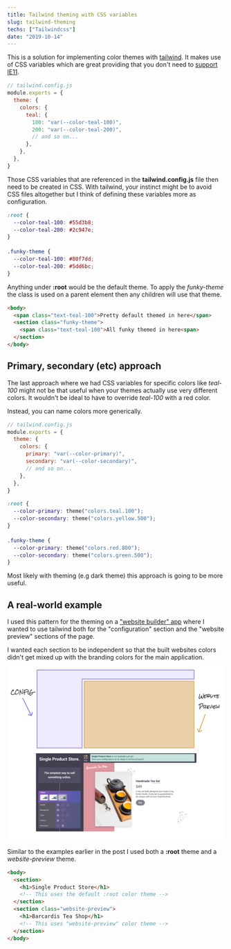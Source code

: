 ```yaml
---
title: Tailwind theming with CSS variables
slug: tailwind-theming
techs: ["Tailwindcss"]
date: "2019-10-14"
---
```


This is a solution for implementing color themes with [tailwind](https://tailwindcss.com/). It makes use of CSS variables which are great providing that you don't need to [support IE11](https://caniuse.com/#feat=css-variables).

```js
// tailwind.config.js
module.exports = {
  theme: {
    colors: {
      teal: {
        100: "var(--color-teal-100)",
        200: "var(--color-teal-200)",
        // and so on...
      },
    },
  },
}
```

Those CSS variables that are referenced in the **tailwind.config.js** file then need to be created in CSS. With tailwind, your instinct might be to avoid CSS files altogether but I think of defining these variables more as configuration.

```css
:root {
  --color-teal-100: #55d3b8;
  --color-teal-200: #2c947e;
}

.funky-theme {
  --color-teal-100: #80f7dd;
  --color-teal-200: #5dd6bc;
}
```

Anything under **:root** would be the default theme. To apply the _funky-theme_ the class is used on a parent element then any children will use that theme.

```html
<body>
  <span class="text-teal-100">Pretty default themed in here</span>
  <section class="funky-theme">
    <span class="text-teal-100">All funky themed in here<span>
  </section>
</body>
```

## Primary, secondary (etc) approach

The last approach where we had CSS variables for specific colors like _teal-100_ might not be that useful when your themes actually use very different colors. It wouldn't be ideal to have to override _teal-100_ with a red color.

Instead, you can name colors more generically.

```js
// tailwind.config.js
module.exports = {
  theme: {
    colors: {
      primary: "var(--color-primary)",
      secondary: "var(--color-secondary)",
      // and so on...
    },
  },
}
```

```css
:root {
  --color-primary: theme("colors.teal.100");
  --color-secondary: theme("colors.yellow.500");
}

.funky-theme {
  --color-primary: theme("colors.red.800");
  --color-secondary: theme("colors.green.500");
}
```

Most likely with theming (e.g dark theme) this approach is going to be more useful.

## A real-world example

I used this pattern for the theming on a ["website builder" app](https://flamboyant-mahavira-c862f4.netlify.com/) where I wanted to use tailwind both for the "configuration" section and the "website preview" sections of the page.

I wanted each section to be independent so that the built websites colors didn't get mixed up with the branding colors for the main application.

![](./tailwind-theming.png)

Similar to the examples earlier in the post I used both a **:root** theme and a _website-preview_ theme.

```html
<body>
  <section>
    <h1>Single Product Store</h1>
    <!-- This uses the default :root color theme -->
  </section>
  <section class="website-preview">
    <h1>Barcardis Tea Shop</h1>
    <!-- This uses "website-preview" color theme -->
  </section>
</body>
```

